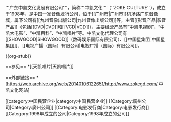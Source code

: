 '''广东中凯文化发展有限公司'''，简称'''中凯文化'''（''ZOKE CULTURE''），成立于1998年，是中国一家音像发行公司，位于[[广州市|广州市]]机场路广东音像城，属下公司有[[九州音像出版公司|九州音像出版公司]]等，主管[[影音产品|影音产品]]（包括[[DVD|DVD]]和[[VCD|VCD]]），主要经营产品有“中凯电视剧”、“中凯大电影”、“中凯百科”、“中凯唱片”等。中凯文化代理公司有[[SHOWGOOD|SHOWGOOD]]（数码娱乐国际有限公司）、[[中国星集团|中国星集团]]、[[电视广播（国际）有限公司|电视广播（国际）有限公司]]。

{{org-stub}}

==参见==
*[[天凯唱片|天凯唱片]]

==外部链接==
*[https://web.archive.org/web/20140106122651/http://www.zokegd.com/ 中凯文化网站]

[[category:中国民营企业|category:中国民营企业]]
[[Category:廣州公司|Category:廣州公司]]
[[Category:电影发行商|Category:电影发行商]]
[[Category:1998年成立的公司|Category:1998年成立的公司]]